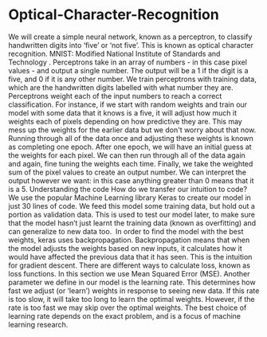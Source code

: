 # Optical-Character-Recognition
We will create a simple neural network, known as a perceptron, to classify handwritten digits into ‘five’ or ‘not five’. This is known as optical character recognition.   MNIST: Modified National Institute of Standards and Technology . Perceptrons take in an array of numbers - in this case pixel values - and output a single number. The output will be a 1 if the digit is a five, and 0 if it is any other number. We train perceptrons with training data, which are the handwritten digits labelled with what number they are. ‍ Perceptrons weight each of the input numbers to reach a correct classification. For instance, if we start with random weights and train our model with some data that it knows is a five, it will adjust how much it weights each of pixels depending on how predictive they are. This may mess up the weights for the earlier data but we don't worry about that now.   Running through all of the data once and adjusting these weights is known as completing one epoch. After one epoch, we will have an initial guess at the weights for each pixel. We can then run through all of the data again and again, fine tuning the weights each time. Finally, we take the weighted sum of the pixel values to create an output number. We can interpret the output however we want: in this case anything greater than 0 means that it is a 5.   Understanding the code How do we transfer our intuition to code? We use the popular Machine Learning library Keras to create our model in just 30 lines of code.   We feed this model some training data, but hold out a portion as validation data. This is used to test our model later, to make sure that the model hasn’t just learnt the training data  (known as overfitting) and can generalize to new data too. ‍ In order to find the model with the best weights, keras uses backpropagation. Backpropagation means that when the model adjusts the weights based on new inputs, it calculates how it would have affected the previous data that it has seen. This is the intuition for gradient descent.   There are different ways to calculate loss, known as loss functions. In this section we use Mean Squared Error (MSE).  Another parameter we define in our model is the learning rate. This determines how fast we adjust (or ‘learn’) weights in response to seeing new data. If this rate is too slow, it will take too long to learn the optimal weights. However, if the rate is too fast we may skip over the optimal weights. The best choice of learning rate depends on the exact problem, and is a focus of machine learning research.
